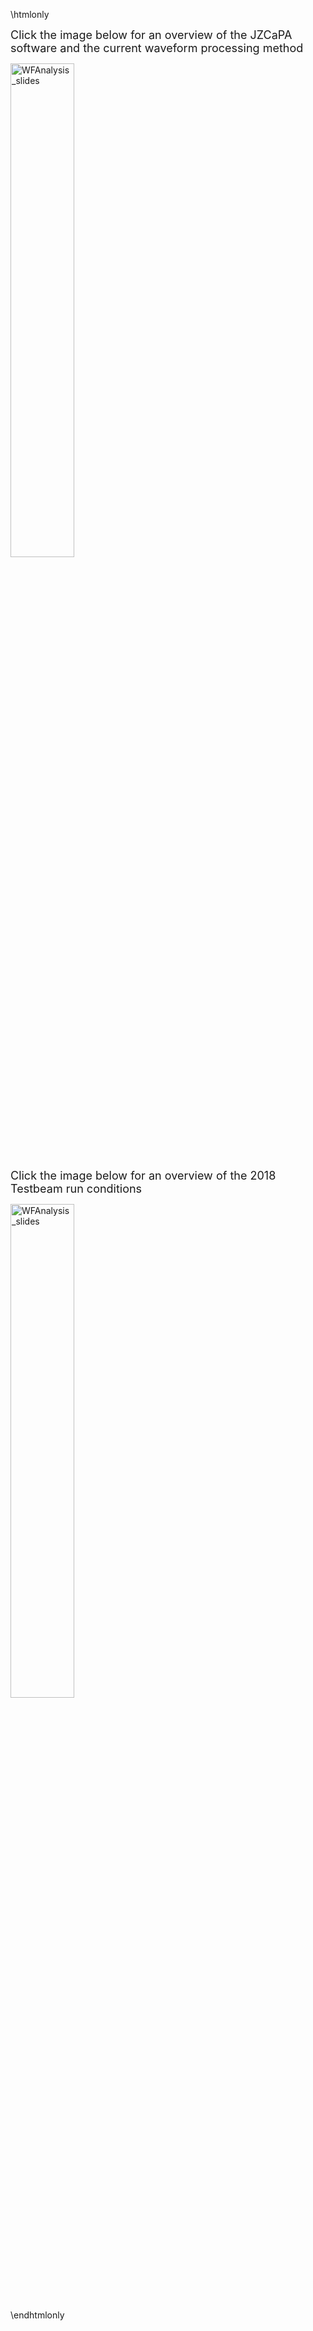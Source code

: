 \htmlonly

<div class="contents"><span style="font-size:18px;">Click the image below for an overview of the JZCaPA software and the current waveform processing method</span></div>
<p>
<a href="https://docs.google.com/presentation/d/e/2PACX-1vR9QhzTEusD8DKrtDGkGnaBsuehcycTdU8eOdqmRS4TBmRs3XI40Oic21nIpkDFV24qW3TNvF7Ccj4h/pub?start=false&amp;loop=false&amp;delayms=30000">
<img border="0" alt="WFAnalysis_slides" src="../images/WFAnalysis_slides.png" width="45%" height="45%">
</a>
</p>
<div class="contents"><span style="font-size:18px;">Click the image below for an overview of the 2018 Testbeam run conditions</span></div>
<p>
<a href="https://drive.google.com/file/d/1U7gno4SSnoXD64DNWaCeC4-GoWoYUKxd/view?usp=sharing">
<img border="0" alt="WFAnalysis_slides" src="../images/2018TB_run.png" width="45%" height="45%">
</a>
</p>



\endhtmlonly